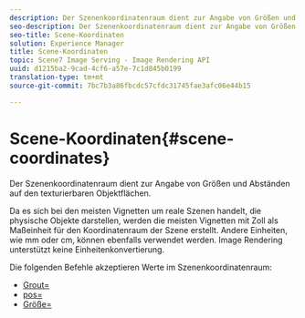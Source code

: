 ```yaml
---
description: Der Szenenkoordinatenraum dient zur Angabe von Größen und Abständen auf den texturierbaren Objektflächen.
seo-description: Der Szenenkoordinatenraum dient zur Angabe von Größen und Abständen auf den texturierbaren Objektflächen.
seo-title: Scene-Koordinaten
solution: Experience Manager
title: Scene-Koordinaten
topic: Scene7 Image Serving - Image Rendering API
uuid: d1215ba2-9cad-4cf6-a57e-7c1d845b0199
translation-type: tm+mt
source-git-commit: 7bc7b3a86fbcdc57cfdc31745fae3afc06e44b15

---
```



# Scene-Koordinaten{#scene-coordinates}

Der Szenenkoordinatenraum dient zur Angabe von Größen und Abständen auf den texturierbaren Objektflächen.

Da es sich bei den meisten Vignetten um reale Szenen handelt, die physische Objekte darstellen, werden die meisten Vignetten mit Zoll als Maßeinheit für den Koordinatenraum der Szene erstellt. Andere Einheiten, wie mm oder cm, können ebenfalls verwendet werden. Image Rendering unterstützt keine Einheitenkonvertierung.

Die folgenden Befehle akzeptieren Werte im Szenenkoordinatenraum:

* [Grout=](../../../../../../ir-api/http-protocol/image-rendering-api-ref/c-ir-http-protocol-ref/c-ir-http-protocol-command-reference/r-ir-grout.md#reference-73651cbbbc344adba2626ef950d3672a)
* [pos=](../../../../../../ir-api/http-protocol/image-rendering-api-ref/c-ir-http-protocol-ref/c-ir-http-protocol-command-reference/r-ir-pos.md#reference-22c10904a0ce4c8bb41c2c78104221b8)
* [Größe=](../../../../../../ir-api/http-protocol/image-rendering-api-ref/c-ir-http-protocol-ref/c-ir-http-protocol-command-reference/r-ir-http-size.md#reference-1220d6fbcde4479aba91de7adacdc988)

